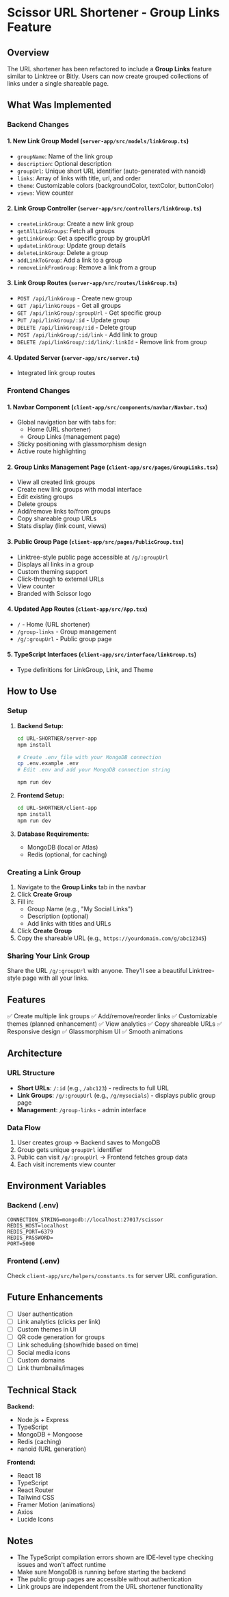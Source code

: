 # Scissor URL Shortener - Group Links Feature

## Overview

The URL shortener has been refactored to include a **Group Links** feature similar to Linktree or Bitly. Users can now create grouped collections of links under a single shareable page.

## What Was Implemented

### Backend Changes

#### 1. **New Link Group Model** (`server-app/src/models/linkGroup.ts`)

- `groupName`: Name of the link group
- `description`: Optional description
- `groupUrl`: Unique short URL identifier (auto-generated with nanoid)
- `links`: Array of links with title, url, and order
- `theme`: Customizable colors (backgroundColor, textColor, buttonColor)
- `views`: View counter

#### 2. **Link Group Controller** (`server-app/src/controllers/linkGroup.ts`)

- `createLinkGroup`: Create a new link group
- `getAllLinkGroups`: Fetch all groups
- `getLinkGroup`: Get a specific group by groupUrl
- `updateLinkGroup`: Update group details
- `deleteLinkGroup`: Delete a group
- `addLinkToGroup`: Add a link to a group
- `removeLinkFromGroup`: Remove a link from a group

#### 3. **Link Group Routes** (`server-app/src/routes/linkGroup.ts`)

- `POST /api/linkGroup` - Create new group
- `GET /api/linkGroups` - Get all groups
- `GET /api/linkGroup/:groupUrl` - Get specific group
- `PUT /api/linkGroup/:id` - Update group
- `DELETE /api/linkGroup/:id` - Delete group
- `POST /api/linkGroup/:id/link` - Add link to group
- `DELETE /api/linkGroup/:id/link/:linkId` - Remove link from group

#### 4. **Updated Server** (`server-app/src/server.ts`)

- Integrated link group routes

### Frontend Changes

#### 1. **Navbar Component** (`client-app/src/components/navbar/Navbar.tsx`)

- Global navigation bar with tabs for:
  - Home (URL shortener)
  - Group Links (management page)
- Sticky positioning with glassmorphism design
- Active route highlighting

#### 2. **Group Links Management Page** (`client-app/src/pages/GroupLinks.tsx`)

- View all created link groups
- Create new link groups with modal interface
- Edit existing groups
- Delete groups
- Add/remove links to/from groups
- Copy shareable group URLs
- Stats display (link count, views)

#### 3. **Public Group Page** (`client-app/src/pages/PublicGroup.tsx`)

- Linktree-style public page accessible at `/g/:groupUrl`
- Displays all links in a group
- Custom theming support
- Click-through to external URLs
- View counter
- Branded with Scissor logo

#### 4. **Updated App Routes** (`client-app/src/App.tsx`)

- `/` - Home (URL shortener)
- `/group-links` - Group management
- `/g/:groupUrl` - Public group page

#### 5. **TypeScript Interfaces** (`client-app/src/interface/linkGroup.ts`)

- Type definitions for LinkGroup, Link, and Theme

## How to Use

### Setup

1. **Backend Setup:**

   ```bash
   cd URL-SHORTNER/server-app
   npm install

   # Create .env file with your MongoDB connection
   cp .env.example .env
   # Edit .env and add your MongoDB connection string

   npm run dev
   ```

2. **Frontend Setup:**

   ```bash
   cd URL-SHORTNER/client-app
   npm install
   npm run dev
   ```

3. **Database Requirements:**
   - MongoDB (local or Atlas)
   - Redis (optional, for caching)

### Creating a Link Group

1. Navigate to the **Group Links** tab in the navbar
2. Click **Create Group**
3. Fill in:
   - Group Name (e.g., "My Social Links")
   - Description (optional)
   - Add links with titles and URLs
4. Click **Create Group**
5. Copy the shareable URL (e.g., `https://yourdomain.com/g/abc12345`)

### Sharing Your Link Group

Share the URL `/g/:groupUrl` with anyone. They'll see a beautiful Linktree-style page with all your links.

## Features

✅ Create multiple link groups
✅ Add/remove/reorder links
✅ Customizable themes (planned enhancement)
✅ View analytics
✅ Copy shareable URLs
✅ Responsive design
✅ Glassmorphism UI
✅ Smooth animations

## Architecture

### URL Structure

- **Short URLs**: `/:id` (e.g., `/abc123`) - redirects to full URL
- **Link Groups**: `/g/:groupUrl` (e.g., `/g/mysocials`) - displays public group page
- **Management**: `/group-links` - admin interface

### Data Flow

1. User creates group → Backend saves to MongoDB
2. Group gets unique `groupUrl` identifier
3. Public can visit `/g/:groupUrl` → Frontend fetches group data
4. Each visit increments view counter

## Environment Variables

### Backend (.env)

```env
CONNECTION_STRING=mongodb://localhost:27017/scissor
REDIS_HOST=localhost
REDIS_PORT=6379
REDIS_PASSWORD=
PORT=5000
```

### Frontend (.env)

Check `client-app/src/helpers/constants.ts` for server URL configuration.

## Future Enhancements

- [ ] User authentication
- [ ] Link analytics (clicks per link)
- [ ] Custom themes in UI
- [ ] QR code generation for groups
- [ ] Link scheduling (show/hide based on time)
- [ ] Social media icons
- [ ] Custom domains
- [ ] Link thumbnails/images

## Technical Stack

**Backend:**

- Node.js + Express
- TypeScript
- MongoDB + Mongoose
- Redis (caching)
- nanoid (URL generation)

**Frontend:**

- React 18
- TypeScript
- React Router
- Tailwind CSS
- Framer Motion (animations)
- Axios
- Lucide Icons

## Notes

- The TypeScript compilation errors shown are IDE-level type checking issues and won't affect runtime
- Make sure MongoDB is running before starting the backend
- The public group pages are accessible without authentication
- Link groups are independent from the URL shortener functionality
